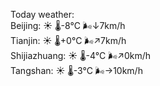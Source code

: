 Today weather:  
Beijing: ☀️ 🌡️-8°C 🌬️↓7km/h  
Tianjin: ☀️ 🌡️+0°C 🌬️↗7km/h  
Shijiazhuang: ☀️ 🌡️-4°C 🌬️↗0km/h  
Tangshan: ☀️ 🌡️-3°C 🌬️→10km/h  
